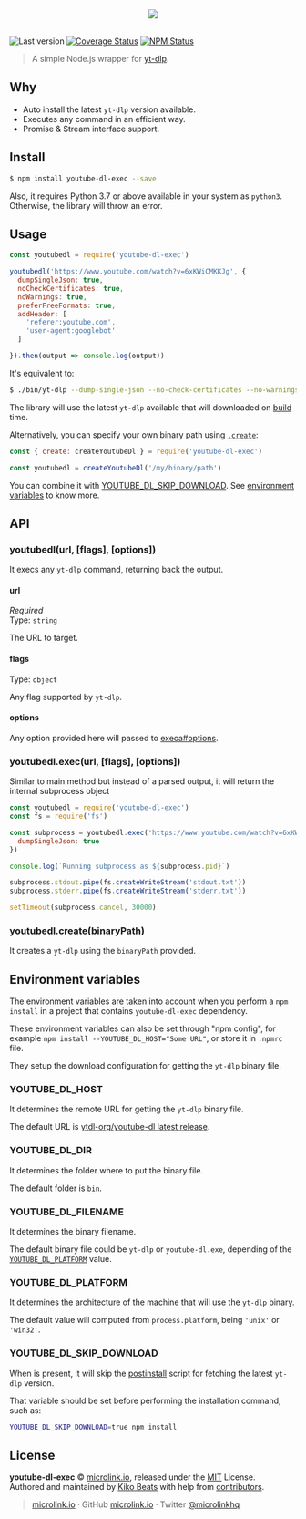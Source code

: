 <div align="center">
  <img src="https://cdn.microlink.io/logo/banner.png">
  <br>
  <br>
</div>

![Last version](https://img.shields.io/github/tag/microlinkhq/youtube-dl-exec.svg?style=flat-square)
[![Coverage Status](https://img.shields.io/coveralls/microlinkhq/youtube-dl-exec.svg?style=flat-square)](https://coveralls.io/github/microlinkhq/youtube-dl-exec)
[![NPM Status](https://img.shields.io/npm/dm/youtube-dl-exec.svg?style=flat-square)](https://www.npmjs.org/package/youtube-dl-exec)

> A simple Node.js wrapper for [yt-dlp](https://github.com/yt-dlp/yt-dlp).

## Why

- Auto install the latest `yt-dlp` version available.
- Executes any command in an efficient way.
- Promise & Stream interface support.

## Install

```bash
$ npm install youtube-dl-exec --save
```

Also, it requires Python 3.7 or above available in your system as `python3`. Otherwise, the library will throw an error.

## Usage

```js
const youtubedl = require('youtube-dl-exec')

youtubedl('https://www.youtube.com/watch?v=6xKWiCMKKJg', {
  dumpSingleJson: true,
  noCheckCertificates: true,
  noWarnings: true,
  preferFreeFormats: true,
  addHeader: [
    'referer:youtube.com',
    'user-agent:googlebot'
  ]

}).then(output => console.log(output))
```

It's equivalent to:

```bash
$ ./bin/yt-dlp --dump-single-json --no-check-certificates --no-warnings --prefer-free-formats --add-header='user-agent:googlebot' --add-header='referer:youtube.com' 'https://www.youtube.com/watch?v=6xKWiCMKKJg'
```

The library will use the latest `yt-dlp` available that will downloaded on [build](https://github.com/microlinkhq/youtube-dl-exec/blob/master/package.json#L70) time.

Alternatively, you can specify your own binary path using [`.create`]():

```js
const { create: createYoutubeDl } = require('youtube-dl-exec')

const youtubedl = createYoutubeDl('/my/binary/path')
```

You can combine it with [YOUTUBE_DL_SKIP_DOWNLOAD](#youtube_dl_skip_download). See [environment variables](#environment-variables) to know more.

## API

### youtubedl(url, [flags], [options])

It execs any `yt-dlp` command, returning back the output.

#### url

_Required_<br>
Type: `string`

The URL to target.

#### flags

Type: `object`

Any flag supported by `yt-dlp`.

#### options

Any option provided here will passed to [execa#options](https://github.com/sindresorhus/execa#options).

### youtubedl.exec(url, [flags], [options])

Similar to main method but instead of a parsed output, it will return the internal subprocess object

```js
const youtubedl = require('youtube-dl-exec')
const fs = require('fs')

const subprocess = youtubedl.exec('https://www.youtube.com/watch?v=6xKWiCMKKJg', {
  dumpSingleJson: true
})

console.log(`Running subprocess as ${subprocess.pid}`)

subprocess.stdout.pipe(fs.createWriteStream('stdout.txt'))
subprocess.stderr.pipe(fs.createWriteStream('stderr.txt'))

setTimeout(subprocess.cancel, 30000)
```

### youtubedl.create(binaryPath)

It creates a `yt-dlp` using the `binaryPath` provided.

## Environment variables

The environment variables are taken into account when you perform a `npm install` in a project that contains `youtube-dl-exec` dependency.

These environment variables can also be set through "npm config", for example `npm install --YOUTUBE_DL_HOST="Some URL"`, or store it in `.npmrc` file.

They setup the download configuration for getting the `yt-dlp` binary file.

### YOUTUBE_DL_HOST

It determines the remote URL for getting the `yt-dlp` binary file.

The default URL is [ytdl-org/youtube-dl latest release](https://github.com/ytdl-org/youtube-dl/releases/latest).

### YOUTUBE_DL_DIR

It determines the folder where to put the binary file.

The default folder is `bin`.

### YOUTUBE_DL_FILENAME

It determines the binary filename.

The default binary file could be `yt-dlp` or `youtube-dl.exe`, depending of the [`YOUTUBE_DL_PLATFORM`](#youtube_dl_platform) value.

### YOUTUBE_DL_PLATFORM

It determines the architecture of the machine that will use the `yt-dlp` binary.

The default value will computed from `process.platform`, being `'unix'` or `'win32'`.

### YOUTUBE_DL_SKIP_DOWNLOAD

When is present, it will skip the [postinstall](/scripts/postinstall.js) script for fetching the latest `yt-dlp` version.

That variable should be set before performing the installation command, such as:

```bash
YOUTUBE_DL_SKIP_DOWNLOAD=true npm install
```

## License

**youtube-dl-exec** © [microlink.io](https://microlink.io), released under the [MIT](https://github.com/microlinkhq/youtube-dl-exec/blob/master/LICENSE.md) License.<br>
Authored and maintained by [Kiko Beats](https://kikobeats.com) with help from [contributors](https://github.com/microlinkhq/youtube-dl-exec/contributors).

> [microlink.io](https://microlink.io) · GitHub [microlink.io](https://github.com/microlinkhq) · Twitter [@microlinkhq](https://twitter.com/microlinkhq)

